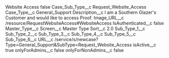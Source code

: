 <?xml version="1.0" encoding="UTF-8"?>
<CustomMetadata xmlns="http://soap.sforce.com/2006/04/metadata" xmlns:xsi="http://www.w3.org/2001/XMLSchema-instance" xmlns:xsd="http://www.w3.org/2001/XMLSchema">
    <label>Website Access</label>
    <protected>false</protected>
    <values>
        <field>Case_Sub_Type__c</field>
        <value xsi:type="xsd:string">Request_Website_Access</value>
    </values>
    <values>
        <field>Case_Type__c</field>
        <value xsi:type="xsd:string">General_Support</value>
    </values>
    <values>
        <field>Description__c</field>
        <value xsi:type="xsd:string">I am a Southern Glazer&apos;s Customer and would like to access Proof.</value>
    </values>
    <values>
        <field>Image_URL__c</field>
        <value xsi:type="xsd:string">/resource/RequestWebsiteAccess#WebsiteAccess</value>
    </values>
    <values>
        <field>IsAuthenticated__c</field>
        <value xsi:type="xsd:boolean">false</value>
    </values>
    <values>
        <field>Master_Type__c</field>
        <value xsi:nil="true"/>
    </values>
    <values>
        <field>Screen__c</field>
        <value xsi:type="xsd:string">Master Type</value>
    </values>
    <values>
        <field>Sort__c</field>
        <value xsi:type="xsd:double">2.0</value>
    </values>
    <values>
        <field>Sub_Type_1__c</field>
        <value xsi:nil="true"/>
    </values>
    <values>
        <field>Sub_Type_2__c</field>
        <value xsi:nil="true"/>
    </values>
    <values>
        <field>Sub_Type_3__c</field>
        <value xsi:nil="true"/>
    </values>
    <values>
        <field>Sub_Type_4__c</field>
        <value xsi:nil="true"/>
    </values>
    <values>
        <field>Sub_Type_5__c</field>
        <value xsi:nil="true"/>
    </values>
    <values>
        <field>Sub_Type_6__c</field>
        <value xsi:nil="true"/>
    </values>
    <values>
        <field>URL__c</field>
        <value xsi:type="xsd:string">/service/s/newcase?Type=General_Support&amp;SubType=Request_Website_Access</value>
    </values>
    <values>
        <field>isActive__c</field>
        <value xsi:type="xsd:boolean">true</value>
    </values>
    <values>
        <field>onlyForAdmins__c</field>
        <value xsi:type="xsd:boolean">false</value>
    </values>
    <values>
        <field>onlyForNonAdmins__c</field>
        <value xsi:type="xsd:boolean">false</value>
    </values>
</CustomMetadata>
